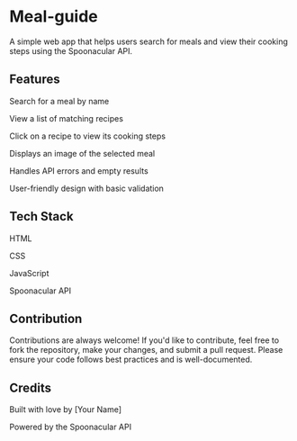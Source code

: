 # Meal-guide
A simple web app that helps users search for meals and view their cooking steps using the Spoonacular API.

 ## Features
Search for a meal by name

View a list of matching recipes

Click on a recipe to view its cooking steps

Displays an image of the selected meal

Handles API errors and empty results

User-friendly design with basic validation


## Tech Stack
HTML

CSS

JavaScript

Spoonacular API
## Contribution 
Contributions are always welcome! If you'd like to contribute, feel free to fork the repository, make your changes, and submit a pull request. Please ensure your code follows best practices and is well-documented.

## Credits
Built with love by [Your Name]

Powered by the Spoonacular API


